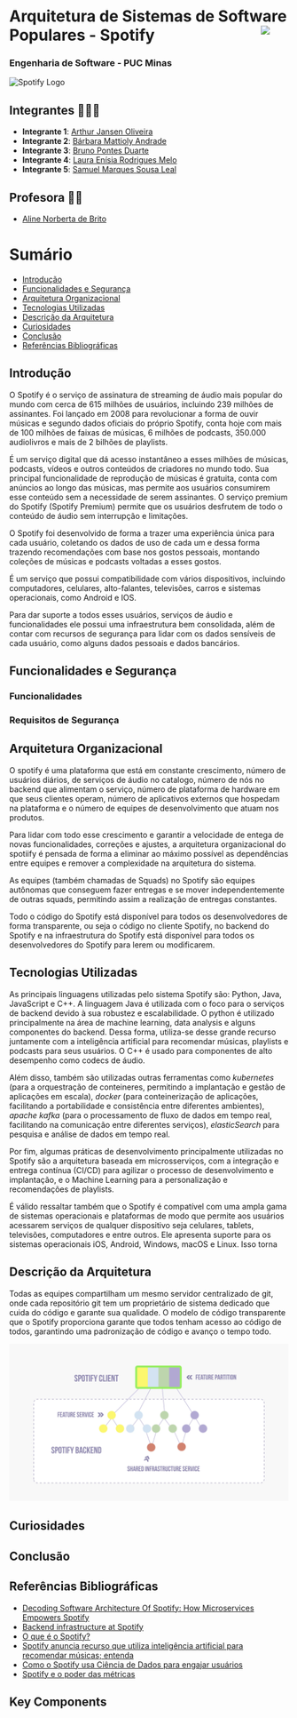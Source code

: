 # Arquitetura de Sistemas de Software Populares - Spotify <img src="https://upload.wikimedia.org/wikipedia/commons/1/19/Spotify_logo_without_text.svg" align="right" width="50">

### Engenharia de Software - PUC Minas
![Spotify Logo](https://upload.wikimedia.org/wikipedia/commons/1/19/Spotify_logo_without_text.svg)

## Integrantes 👩🏻‍💻

- **Integrante 1**: [Arthur Jansen Oliveira](https://github.com/artjansentec)
- **Integrante 2**: [Bárbara Mattioly Andrade](https://github.com/barbaraMattioly)
- **Integrante 3**: [⁠Bruno Pontes Duarte](https://github.com/brunopdt)
- **Integrante 4**: [Laura Enísia Rodrigues Melo](https://github.com/lauramelo28)
- **Integrante 5**: [Samuel Marques Sousa Leal](https://github.com/SamLeal)

## Profesora 👨‍🏫
- [Aline Norberta de Brito](https://github.com/alinebrito)

# Sumário
- [Introdução](#introdução)
- [Funcionalidades e Segurança](#funcionalidades-e-segurança)
- [Arquitetura Organizacional](#arquitetura-organizacional)
- [Tecnologias Utilizadas](#tecnologias-utilizadas)
- [Descrição da Arquitetura](#descrição-da-arquitetura)
- [Curiosidades](#curiosidades)
- [Conclusão](#conclusão)
- [Referências Bibliográficas](#referências-bibliográficas)

## Introdução

O Spotify é o serviço de assinatura de streaming de áudio mais popular do mundo com cerca de 615 milhões de usuários, incluindo 239 milhões de assinantes. Foi lançado em 2008 para revolucionar a forma de ouvir músicas e segundo dados oficiais do próprio Spotify, conta hoje com mais de 100 milhões de faixas de músicas, 6 milhões de podcasts, 350.000 audiolivros e mais de 2 bilhões de playlists.

É um serviço digital que dá acesso instantâneo a esses milhões de músicas, podcasts, vídeos e outros conteúdos de criadores no mundo todo. Sua principal funcionalidade de reprodução de músicas é gratuita, conta com anúncios ao longo das músicas, mas permite aos usuários consumirem esse conteúdo sem a necessidade de serem assinantes. O serviço premium do Spotify (Spotify Premium) permite que os usuários desfrutem de todo o conteúdo de áudio sem interrupção e limitações.

O Spotify foi desenvolvido de forma a trazer uma experiência única para cada usuário, coletando os dados de uso de cada um e dessa forma trazendo recomendações com base nos gostos pessoais, montando coleções de músicas e podcasts voltadas a esses gostos.

É um serviço que possui compatibilidade com vários dispositivos, incluindo computadores, celulares, alto-falantes, televisões, carros e sistemas operacionais, como Android e IOS.

Para dar suporte a todos esses usuários, serviços de áudio e funcionalidades ele possui uma infraestrutura bem consolidada, além de contar com recursos de segurança para lidar com os dados sensíveis de cada usuário, como alguns dados pessoais e dados bancários.

## Funcionalidades e Segurança


### **Funcionalidades**

### **Requisitos de Segurança**

## Arquitetura Organizacional

O spotify é uma plataforma que está em constante crescimento, número de usuários diários, de serviços de áudio no catalogo, número de nós no backend que alimentam o serviço, número de plataforma de hardware em que seus clientes operam, número de aplicativos externos que hospedam na plataforma e o número de equipes de desenvolvimento que atuam nos produtos.

Para lidar com todo esse crescimento e garantir a velocidade de entega de novas funcionalidades, correções e ajustes, a arquitetura organizacional do spotiify é pensada de forma a eliminar ao máximo possível as dependências entre equipes e remover a complexidade na arquitetura do sistema.

As equipes (também chamadas de Squads) no Spotify são equipes autônomas que conseguem fazer entregas e se mover independentemente de outras squads, permitindo assim a realização de entregas constantes.

Todo o código do Spotify está disponível para todos os desenvolvedores de forma transparente, ou seja o código no cliente Spotify, no backend do Spotify e na infraestrutura do Spotify está disponível para todos os desenvolvedores do Spotify para lerem ou modificarem.


## Tecnologias Utilizadas
As principais linguagens utilizadas pelo sistema Spotify são: Python, Java, JavaScript e C++. A linguagem Java é utilizada com o foco para o serviços de backend devido à sua robustez e escalabilidade. O python é utilizado principalmente na área de machine learning, data analysis e alguns componentes do backend. Dessa forma, utiliza-se desse grande recurso juntamente com a inteligência artificial para recomendar músicas, playlists e podcasts para seus usuários.  O C++ é usado para componentes de alto desempenho como codecs de áudio.

Além disso, também são utilizadas outras ferramentas como *kubernetes* (para a orquestração de conteineres, permitindo a implantação e gestão de aplicações em escala), *docker* (para conteinerização de aplicações, facilitando a portabilidade e consistência entre diferentes ambientes), *apache kafka* (para o processamento de fluxo de dados em tempo real, facilitando na comunicação entre diferentes serviços), *elasticSearch* para pesquisa e análise de dados em tempo real.

Por fim, algumas práticas de desenvolvimento principalmente utilizadas no Spotify são a arquitetura baseada em microsserviços, com a integração e entrega contínua (CI/CD) para agilizar o processo de desenvolvimento e implantação, e o Machine Learning para a personalização e recomendações de playlists. 

É válido ressaltar também que o Spotify é compatível com uma ampla gama de sistemas operacionais e plataformas de modo que permite aos usuários acessarem serviços de qualquer dispositivo seja celulares, tablets, televisões, computadores e entre outros. Ele apresenta suporte para os sistemas operacionais iOS, Android, Windows, macOS e Linux. Isso torna


## Descrição da Arquitetura

Todas as equipes compartilham um mesmo servidor centralizado de git, onde cada repositório git tem um proprietário de sistema dedicado que cuida do código e garante sua qualidade. O modelo de código transparente que o Spotify proporciona garante que todos tenham acesso ao código de todos, garantindo uma padronização de código e avanço o tempo todo.

![Spotify Logo](./assets/arquitetura.png)

## Curiosidades

## Conclusão

## Referências Bibliográficas

* [Decoding Software Architecture Of Spotify: How Microservices Empowers Spotify](https://www.techaheadcorp.com/blog/decoding-software-architecture-of-spotify-how-microservices-empowers-spotify/)
* [Backend infrastructure at Spotify](https://engineering.atspotify.com/2013/03/backend-infrastructure-at-spotify/)
* [O que é o Spotify?](https://support.spotify.com/br-pt/article/what-is-spotify/)
* [Spotify anuncia recurso que utiliza inteligência artificial para recomendar músicas; entenda](https://www.cnnbrasil.com.br/economia/spotify-anuncia-recurso-que-utiliza-inteligencia-artificial-para-recomendar-musicas-entenda/)
* [Como o Spotify usa Ciência de Dados para engajar usuários](https://medium.com/somos-tera/como-o-spotify-usa-ci%C3%AAncia-de-dados-para-engajar-usu%C3%A1rios-bc47e3b948af) 
* [Spotify e o poder das métricas](https://pt.k21.global/blog/spotify-e-o-poder-das-metricas?gad_source=1&gclid=Cj0KCQjwgJyyBhCGARIsAK8LVLOYm8cQUeFpoAwgkFN4N8EsCFLIyGEd3-2KqkI8sxpfrQBVitHXCI4aAnfIEALw_wcB )

## Key Components
